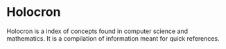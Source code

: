 # Holocron

Holocron is a index of concepts found in computer science and mathematics. It is a compilation of information meant for quick references.
